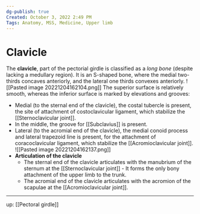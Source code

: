 ```yaml
---
dg-publish: true
Created: October 3, 2022 2:49 PM
Tags: Anatomy, MSS, Medicine, Upper limb
---
```


# Clavicle

The **clavicle**, part of the pectorial girdle is classified as a *long bone* (despite lacking a medullary region).
It is an S-shaped bone, where the medial two-thirds concaves anteriorly, and the lateral one thirds convexes anteriorly.
![[Pasted image 20221204162104.png]]
The superior surface is relatively smooth, whereas the inferior surface is marked by elevations and grooves:
- Medial (to the sternal end of the clavicle), the costal tubercle is present, the site of attachment of costoclavicular ligament, which stabilize the [[Sternoclavicular joint]].
- In the middle, the groove for [[Subclavius]] is present.
- Lateral (to the acromial end of the clavicle), the medial conoid process and lateral trapezoid line is present, for the attachment of coracoclavicular ligament, which stabilize the [[Acromioclavicular joint]].
![[Pasted image 20221204162137.png]]
- **Articulation of the clavicle**
	- The sternal end of the clavicle articulates with the manubrium of the sternum at the [[Sternoclavicular joint]]  - It forms the only bony attachment of the upper limb to the trunk.
	- The acromial end of the clavicle articulates with the acromion of the scapulae at the [[Acromioclavicular joint]].
---
up: [[Pectoral girdle]]